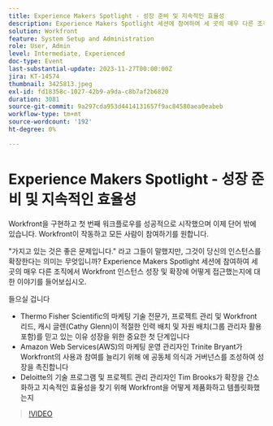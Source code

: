 ```yaml
---
title: Experience Makers Spotlight - 성장 준비 및 지속적인 효율성
description: Experience Makers Spotlight 세션에 참여하여 세 곳의 매우 다른 조직에서 Workfront 인스턴스 성장 및 확장에 어떻게 접근했는지에 대한 이야기를 들어보십시오.
solution: Workfront
feature: System Setup and Administration
role: User, Admin
level: Intermediate, Experienced
doc-type: Event
last-substantial-update: 2023-11-27T00:00:00Z
jira: KT-14574
thumbnail: 3425813.jpeg
exl-id: fd18358c-1027-42b9-a9da-c8b7af2b6820
duration: 3081
source-git-commit: 9a297cda953d4414131657f9ac84580aea0eabeb
workflow-type: tm+mt
source-wordcount: '192'
ht-degree: 0%

---
```


# Experience Makers Spotlight - 성장 준비 및 지속적인 효율성

Workfront을 구현하고 첫 번째 워크플로우를 성공적으로 시작했으며 이제 단어 밖에 있습니다. Workfront이 작동하고 모든 사람이 참여하기를 원합니다.

&quot;가지고 있는 것은 좋은 문제입니다.&quot; 라고 그들이 말했지만, 그것이 당신의 인스턴스를 확장한다는 의미는 무엇입니까? Experience Makers Spotlight 세션에 참여하여 세 곳의 매우 다른 조직에서 Workfront 인스턴스 성장 및 확장에 어떻게 접근했는지에 대한 이야기를 들어보십시오.

들으실 겁니다

* Thermo Fisher Scientific의 마케팅 기술 전문가, 프로젝트 관리 및 Workfront 리드, 캐시 글렌(Cathy Glenn)이 적절한 인력 배치 및 자원 배치(그룹 관리자 활용 포함)를 믿고 있는 이유 성장을 위한 중요한 첫 단계입니다
* Amazon Web Services(AWS)의 마케팅 운영 관리자인 Trinite Bryant가 Workfront의 사용과 참여를 늘리기 위해 에 공동체 의식과 거버넌스를 조성하여 성장을 촉진합니다
* Deloitte의 기술 프로그램 및 프로젝트 관리 관리자인 Tim Brooks가 확장을 간소화하고 지속적인 효율성을 찾기 위해 Workfront을 어떻게 제품화하고 템플릿화했는지

>[!VIDEO](https://video.tv.adobe.com/v/3425813/?learn=on)
